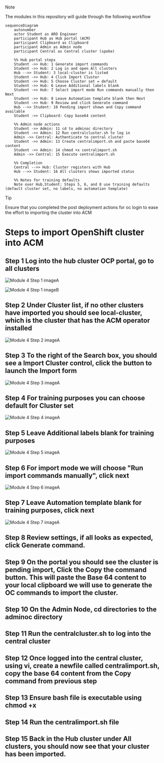 > [!NOTE] 
> The modules in this repository will guide through the following workflow

```mermaid
sequenceDiagram
    autonumber
    actor Student as ARO Engineer
    participant Hub as Hub portal (ACM)
    participant Clipboard as Clipboard
    participant Admin as Admin node
    participant Central as Central cluster (spoke)

    %% Hub portal steps
    Student ->> Hub: 1 Generate import commands
    Student ->> Hub: 2 Log in and open All clusters
    Hub -->> Student: 3 local-cluster is listed
    Student ->> Hub: 4 Click Import Cluster
    Student ->> Hub: 5 Choose Cluster set = default
    Student ->> Hub: 6 Leave Additional labels blank
    Student ->> Hub: 7 Select import mode Run commands manually then Next
    Student ->> Hub: 8 Leave Automation template blank then Next
    Student ->> Hub: 9 Review and click Generate command
    Hub -->> Student: 10 Pending import shown and Copy command available
    Student ->> Clipboard: Copy base64 content

    %% Admin node actions
    Student ->> Admin: 11 cd to adminoc directory
    Student ->> Admin: 12 Run centralcluster.sh to log in
    Admin ->> Central: Authenticate to central cluster
    Student ->> Admin: 13 Create centralimport.sh and paste base64 content
    Student ->> Admin: 14 chmod +x centralimport.sh
    Admin ->> Central: 15 Execute centralimport.sh

    %% Completion
    Central -->> Hub: Cluster registers with Hub
    Hub -->> Student: 16 All clusters shows imported status

    %% Notes for training defaults
    Note over Hub,Student: Steps 5, 6, and 8 use training defaults (default cluster set, no labels, no automation template)
```

> [!TIP]
> Ensure that you completed the post deployment actions for oc login to ease the effort to importing the cluster into ACM

# Steps to import OpenShift cluster into ACM

## Step 1 Log into the hub cluster OCP portal, go to all clusters

![Module 4 Step 1 imageA](assets/images/mod04/ImportCluster-001.png)

![Module 4 Step 1 imageB](assets/images/mod04/ImportCluster-002.png)

## Step 2 Under Cluster list, if no other clusters have imported you should see local-cluster, which is the cluster that has the ACM operator installed

![Module 4 Step 2 imageA](assets/images/mod04/ImportCluster-003.png)

## Step 3 To the right of the Search box, you should see a Import Cluster control, click the button to launch the Import form

![Module 4 Step 3 imageA](assets/images/mod04/ImportCluster-004.png)

## Step 4 For training purposes you can choose default for Cluster set

![Module 4 Step 4 imageA](assets/images/mod04/ImportCluster-005.png)

## Step 5 Leave Additional labels blank for training purposes

![Module 4 Step 5 imageA](assets/images/mod04/ImportCluster-006.png)

## Step 6 For import mode we will choose "Run import commands manually", click next

![Module 4 Step 6 imageA](assets/images/mod04/ImportCluster-007.png)

## Step 7 Leave Automation template blank for training purposes, click next

![Module 4 Step 7 imageA](assets/images/mod04/ImportCluster-008.png)

## Step 8 Review settings, if all looks as expected, click Generate command.
## Step 9 On the portal you should see the cluster is pending import, Click the Copy the command button. This will paste the Base 64 content to your local clipboard we will use to generate the OC commands to import the cluster.
## Step 10 On the Admin Node, cd directories to the adminoc directory
## Step 11 Run the centralcluster.sh to log into the central cluster
## Step 12 Once logged into the central cluster, using vi, create a newfile called centralimport.sh, copy the base 64 content from the Copy command from previous step
## Step 13 Ensure bash file is executable using chmod +x
## Step 14 Run the centralimport.sh file
## Step 15 Back in the Hub cluster under All clusters, you should now see that your cluster has been imported.